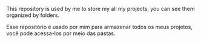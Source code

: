 This repository is used by me to store my all my projects, you can see them
organized by folders.

Esse repositório é usado por mim para armazenar todos os meus projetos, você
pode acessa-los por meio das pastas.
